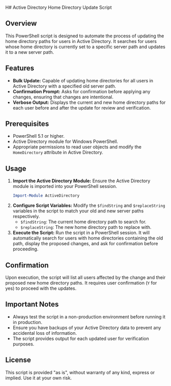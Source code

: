 H# Active Directory Home Directory Update Script

## Overview
This PowerShell script is designed to automate the process of updating the home directory paths for users in Active Directory. It searches for users whose home directory is currently set to a specific server path and updates it to a new server path.

## Features
- **Bulk Update:** Capable of updating home directories for all users in Active Directory with a specified old server path.
- **Confirmation Prompt:** Asks for confirmation before applying any changes, ensuring that changes are intentional.
- **Verbose Output:** Displays the current and new home directory paths for each user before and after the update for review and verification.

## Prerequisites
- PowerShell 5.1 or higher.
- Active Directory module for Windows PowerShell.
- Appropriate permissions to read user objects and modify the `HomeDirectory` attribute in Active Directory.

## Usage
1. **Import the Active Directory Module:** Ensure the Active Directory module is imported into your PowerShell session.
    ```powershell
    Import-Module ActiveDirectory
    ```
2. **Configure Script Variables:** Modify the `$findString` and `$replaceString` variables in the script to match your old and new server paths respectively.
    - `$findString`: The current home directory path to search for.
    - `$replaceString`: The new home directory path to replace with.
3. **Execute the Script:** Run the script in a PowerShell session. It will automatically search for users with home directories containing the old path, display the proposed changes, and ask for confirmation before proceeding.

## Confirmation
Upon execution, the script will list all users affected by the change and their proposed new home directory paths. It requires user confirmation (`Y` for yes) to proceed with the updates.

## Important Notes
- Always test the script in a non-production environment before running it in production.
- Ensure you have backups of your Active Directory data to prevent any accidental loss of information.
- The script provides output for each updated user for verification purposes.

## License
This script is provided "as is", without warranty of any kind, express or implied. Use it at your own risk.
